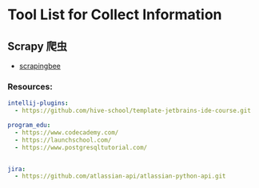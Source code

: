 # Tool List for Collect Information


## Scrapy 爬虫

- [scrapingbee](https://www.scrapingbee.com/)

### Resources:

```yaml
intellij-plugins: 
  - https://github.com/hive-school/template-jetbrains-ide-course.git

program_edu:
  - https://www.codecademy.com/
  - https://launchschool.com/
  - https://www.postgresqltutorial.com/


jira:
  - https://github.com/atlassian-api/atlassian-python-api.git
```